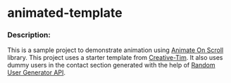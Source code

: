 # animated-template
### Description:
This is a sample project to demonstrate animation
using [Animate On Scroll](https://michalsnik.github.io/aos/) library.
This project uses a starter template from [Creative-Tim](https://www.creative-tim.com/learning-lab/tailwind-starter-kit/presentation).
It also uses dummy users in the contact section
generated with the help of [Random User Generator API](https://randomuser.me/photos).